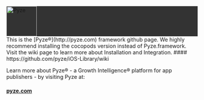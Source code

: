 <div style="background-color:#333;"><img src="http://pyze.com/images/colorlogomark-whitetext.svg" height="80" alt="Pyze"/></div>
This is the [Pyze&reg;](http://pyze.com) framework github page.  We highly recommend installing the cocopods version instead of Pyze.framework. Visit the wiki page to learn more about Installation and Integration.
#### https://github.com/pyze/iOS-Library/wiki

Learn more about Pyze&reg; - a Growth Intelligence&reg; platform for app publishers - by visiting Pyze at: 
#### [pyze.com](http://pyze.com)
